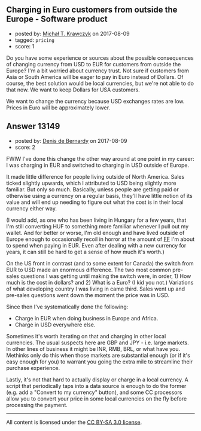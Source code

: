 ## Charging in Euro customers from outside the Europe - Software product

- posted by: [Michał T. Krawczyk](https://stackexchange.com/users/9929142/micha-t-krawczyk) on 2017-08-09
- tagged: `pricing`
- score: 1

<p>Do you have some experience or sources about the possible consequences of changing currency from USD to EUR for customers from outside the Europe? I'm a bit worried about currency trust. Not sure if customers from Asia or South America will be eager to pay in Euro instead of Dollars. Of course, the best solution would be local currencies, but we're not able to do that now. We want to keep Dollars for USA customers.</p>

<p>We want to change the currency because USD exchanges rates are low. Prices in Euro will be approximately lower.</p>



## Answer 13149

- posted by: [Denis de Bernardy](https://stackexchange.com/users/182468/denis-de-bernardy) on 2017-08-09
- score: 2

<p>FWIW I've done this change the other way around at one point in my career: I was charging in EUR and switched to charging in USD outside of Europe.</p>

<p>It made little difference for people living outside of North America. Sales ticked slightly upwards, which I attributed to USD being slightly more familiar. But only so much. Basically, unless people are getting paid or otherwise using a currency on a regular basis, they'll have little notion of its value and will end up needing to figure out what the cost is in their local currency either way.</p>

<p>(I would add, as one who has been living in Hungary for a few years, that I'm still converting HUF to something more familiar whenever I pull out my wallet. And for better or worse, I'm old enough and have lived outside of Europe enough to occasionally recoil in horror at the amount of <a href="https://en.wikipedia.org/wiki/French_franc" rel="nofollow noreferrer">FF</a> I'm about to spend when paying in EUR. Even after dealing with a new currency for years, it can still be hard to get a sense of how much it's worth.)</p>

<p>On the US front in contrast (and to some extent for Canada) the switch from EUR to USD made an enormous difference. The two most common pre-sales questions I was getting until making the switch were, in order, 1) How much is the cost in dollars? and 2) What is a Euro? (I kid you not.) Variations of what developing country I was living in came third. Sales went up and pre-sales questions went down the moment the price was in USD.</p>

<p>Since then I've systematically done the following:</p>

<ul>
<li>Charge in EUR when doing business in Europe and Africa.</li>
<li>Charge in USD everywhere else.</li>
</ul>

<p>Sometimes it's worth iterating on that and charging in other local currencies. The usual suspects here are GBP and JPY - i.e. large markets. In other lines of business it might be INR, RMB, BRL, or what have you. Methinks only do this when those markets are substantial enough (or if it's easy enough for you) to warrant you going the extra mile to streamline their purchase experience.</p>

<p>Lastly, it's not that hard to actually display or charge in a local currency. A script that periodically taps into a data source is enough to do the former (e.g. add a "Convert to my currency" button), and some CC processors allow you to convert your price in some local currencies on the fly before processing the payment.</p>




---

All content is licensed under the [CC BY-SA 3.0 license](https://creativecommons.org/licenses/by-sa/3.0/).
